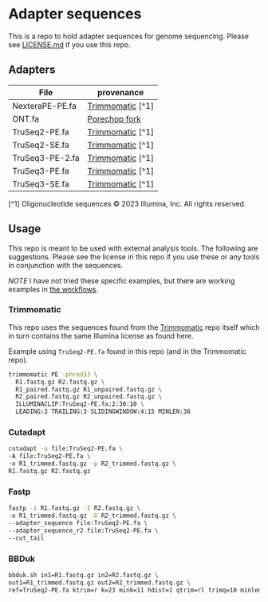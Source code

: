 # Adapter sequences

This is a repo to hold adapter sequences for genome sequencing.
Please see [LICENSE.md](/LICENSE.md) if you use this repo.

## Adapters

| File | provenance |
| ---- | ---------- |
| NexteraPE-PE.fa | [Trimmomatic](https://github.com/usadellab/Trimmomatic) [^1] |
| ONT.fa | [Porechop fork](https://github.com/BioWilko/Porechop) |
| TruSeq2-PE.fa | [Trimmomatic](https://github.com/usadellab/Trimmomatic) [^1] |
| TruSeq2-SE.fa | [Trimmomatic](https://github.com/usadellab/Trimmomatic) [^1] |
| TruSeq3-PE-2.fa | [Trimmomatic](https://github.com/usadellab/Trimmomatic) [^1] |
| TruSeq3-PE.fa | [Trimmomatic](https://github.com/usadellab/Trimmomatic) [^1] |
| TruSeq3-SE.fa | [Trimmomatic](https://github.com/usadellab/Trimmomatic) [^1] |

[^1] Oligonucleotide sequences © 2023 Illumina, Inc. All rights reserved.

## Usage

This repo is meant to be used with external analysis tools.
The following are suggestions.
Please see the license in this repo if you use these or any tools in conjunction with the sequences.

_NOTE_ I have not tried these specific examples, but there are working examples in [the workflows](/.github/workflows).

### Trimmomatic

This repo uses the sequences found from the [Trimmomatic](https://github.com/usadellab/Trimmomatic) repo itself which in turn contains the same Illumina license as found here.

Example using `TruSeq2-PE.fa` found in this repo (and in the Trimmomatic repo).

```bash
trimmomatic PE -phred33 \
  R1.fastq.gz R2.fastq.gz \
  R1_paired.fastq.gz R1_unpaired.fastq.gz \
  R2_paired.fastq.gz R2_unpaired.fastq.gz \
  ILLUMINACLIP:TruSeq2-PE.fa:2:30:10 \
  LEADING:3 TRAILING:3 SLIDINGWINDOW:4:15 MINLEN:36
```

### Cutadapt

```bash
cutadapt -a file:TruSeq2-PE.fa \
-A file:TruSeq2-PE.fa \
-o R1_trimmed.fastq.gz -p R2_trimmed.fastq.gz \
R1.fastq.gz R2.fastq.gz
```

### Fastp

```bash
fastp -i R1.fastq.gz -I R2.fastq.gz \
-o R1_trimmed.fastq.gz -O R2_trimmed.fastq.gz \
--adapter_sequence file:TruSeq2-PE.fa \
--adapter_sequence_r2 file:TruSeq2-PE.fa \
--cut_tail
```

### BBDuk

```bash
bbduk.sh in1=R1.fastq.gz in2=R2.fastq.gz \
out1=R1_trimmed.fastq.gz out2=R2_trimmed.fastq.gz \
ref=TruSeq2-PE.fa ktrim=r k=23 mink=11 hdist=1 qtrim=rl trimq=10 minlength=36
```
